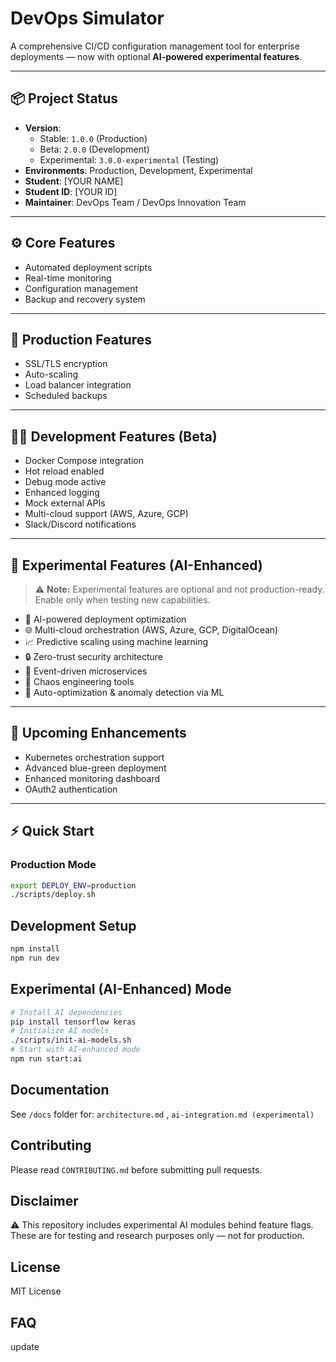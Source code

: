 # DevOps Simulator

A comprehensive CI/CD configuration management tool for enterprise deployments — now with optional **AI-powered experimental features**.

---

## 📦 Project Status
- **Version**:  
  - Stable: `1.0.0` (Production)  
  - Beta: `2.0.0` (Development)  
  - Experimental: `3.0.0-experimental` (Testing)
- **Environments**: Production, Development, Experimental
- **Student**: [YOUR NAME]  
- **Student ID**: [YOUR ID]  
- **Maintainer**: DevOps Team / DevOps Innovation Team

---

## ⚙️ Core Features
- Automated deployment scripts  
- Real-time monitoring  
- Configuration management  
- Backup and recovery system  

---

## 🚀 Production Features
- SSL/TLS encryption  
- Auto-scaling  
- Load balancer integration  
- Scheduled backups  

---

## 🧑‍💻 Development Features (Beta)
- Docker Compose integration  
- Hot reload enabled  
- Debug mode active  
- Enhanced logging  
- Mock external APIs  
- Multi-cloud support (AWS, Azure, GCP)  
- Slack/Discord notifications  

---

## 🧠 Experimental Features (AI-Enhanced)
> ⚠️ **Note:** Experimental features are optional and not production-ready.  
> Enable only when testing new capabilities.

- 🤖 AI-powered deployment optimization  
- 🌐 Multi-cloud orchestration (AWS, Azure, GCP, DigitalOcean)  
- 📈 Predictive scaling using machine learning  
- 🔒 Zero-trust security architecture  
- 🌊 Event-driven microservices  
- 🎯 Chaos engineering tools  
- 🧩 Auto-optimization & anomaly detection via ML  

---

## 🧩 Upcoming Enhancements
- Kubernetes orchestration support  
- Advanced blue-green deployment  
- Enhanced monitoring dashboard  
- OAuth2 authentication  

---

## ⚡ Quick Start

### Production Mode
```bash
export DEPLOY_ENV=production
./scripts/deploy.sh
```
## Development Setup
```bash
npm install
npm run dev
```

## Experimental (AI-Enhanced) Mode
```bash
# Install AI dependencies
pip install tensorflow keras
# Initialize AI models
./scripts/init-ai-models.sh
# Start with AI-enhanced mode
npm run start:ai
```
## Documentation
See `/docs` folder for:
`architecture.md` , 
`ai-integration.md (experimental)`

## Contributing
Please read `CONTRIBUTING.md` before submitting pull requests.

## Disclaimer
⚠️ This repository includes experimental AI modules behind feature flags.
These are for testing and research purposes only — not for production.

## License
MIT License
## FAQ
update
